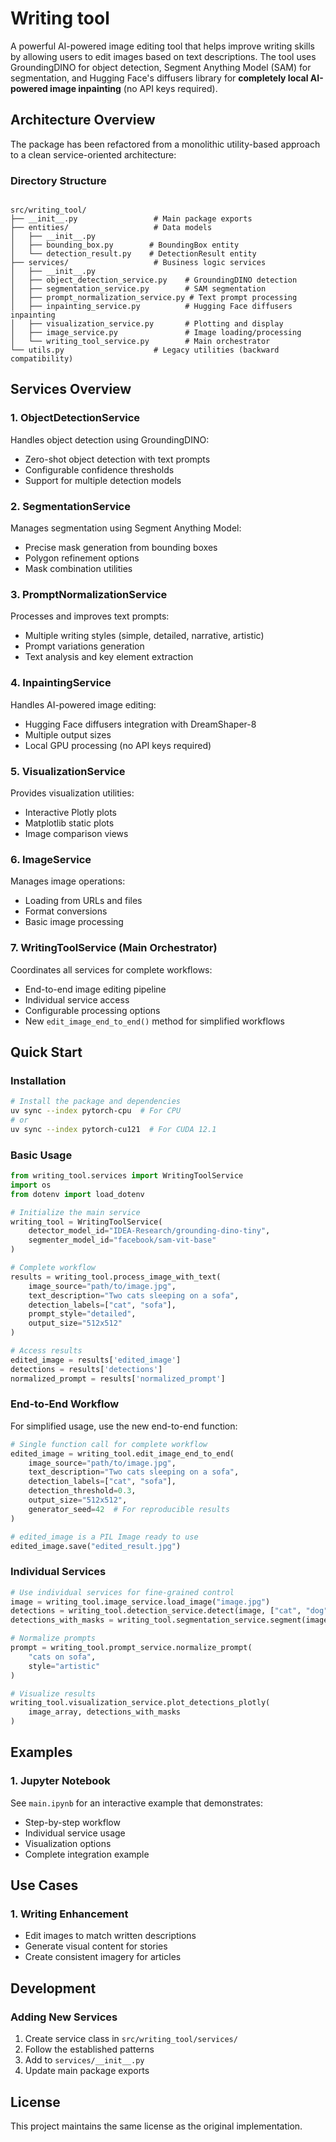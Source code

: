# Writing tool

A powerful AI-powered image editing tool that helps improve writing skills by allowing users to edit images based on text descriptions. The tool uses GroundingDINO for object detection, Segment Anything Model (SAM) for segmentation, and Hugging Face's diffusers library for **completely local AI-powered image inpainting** (no API keys required).

## Architecture Overview

The package has been refactored from a monolithic utility-based approach to a clean service-oriented architecture:

### Directory Structure

```

src/writing_tool/
├── __init__.py                 # Main package exports
├── entities/                   # Data models
│   ├── __init__.py
│   ├── bounding_box.py        # BoundingBox entity
│   └── detection_result.py    # DetectionResult entity
├── services/                   # Business logic services
│   ├── __init__.py
│   ├── object_detection_service.py    # GroundingDINO detection
│   ├── segmentation_service.py        # SAM segmentation
│   ├── prompt_normalization_service.py # Text prompt processing
│   ├── inpainting_service.py          # Hugging Face diffusers inpainting
│   ├── visualization_service.py       # Plotting and display
│   ├── image_service.py               # Image loading/processing
│   └── writing_tool_service.py        # Main orchestrator
└── utils.py                    # Legacy utilities (backward compatibility)

```

## Services Overview

### 1. ObjectDetectionService

Handles object detection using GroundingDINO:

- Zero-shot object detection with text prompts
- Configurable confidence thresholds
- Support for multiple detection models

### 2. SegmentationService

Manages segmentation using Segment Anything Model:

- Precise mask generation from bounding boxes
- Polygon refinement options
- Mask combination utilities

### 3. PromptNormalizationService

Processes and improves text prompts:

- Multiple writing styles (simple, detailed, narrative, artistic)
- Prompt variations generation
- Text analysis and key element extraction

### 4. InpaintingService

Handles AI-powered image editing:

- Hugging Face diffusers integration with DreamShaper-8
- Multiple output sizes
- Local GPU processing (no API keys required)

### 5. VisualizationService

Provides visualization utilities:

- Interactive Plotly plots
- Matplotlib static plots
- Image comparison views

### 6. ImageService

Manages image operations:

- Loading from URLs and files
- Format conversions
- Basic image processing

### 7. WritingToolService (Main Orchestrator)

Coordinates all services for complete workflows:

- End-to-end image editing pipeline
- Individual service access  
- Configurable processing options
- New `edit_image_end_to_end()` method for simplified workflows

## Quick Start

### Installation

```bash
# Install the package and dependencies
uv sync --index pytorch-cpu  # For CPU
# or
uv sync --index pytorch-cu121  # For CUDA 12.1
```

### Basic Usage

```python
from writing_tool.services import WritingToolService
import os
from dotenv import load_dotenv

# Initialize the main service
writing_tool = WritingToolService(
    detector_model_id="IDEA-Research/grounding-dino-tiny",
    segmenter_model_id="facebook/sam-vit-base"
)

# Complete workflow
results = writing_tool.process_image_with_text(
    image_source="path/to/image.jpg",
    text_description="Two cats sleeping on a sofa",
    detection_labels=["cat", "sofa"],
    prompt_style="detailed",
    output_size="512x512"
)

# Access results
edited_image = results['edited_image']
detections = results['detections']
normalized_prompt = results['normalized_prompt']
```

### End-to-End Workflow

For simplified usage, use the new end-to-end function:

```python
# Single function call for complete workflow
edited_image = writing_tool.edit_image_end_to_end(
    image_source="path/to/image.jpg",
    text_description="Two cats sleeping on a sofa",
    detection_labels=["cat", "sofa"],
    detection_threshold=0.3,
    output_size="512x512",
    generator_seed=42  # For reproducible results
)

# edited_image is a PIL Image ready to use
edited_image.save("edited_result.jpg")
```

### Individual Services

```python
# Use individual services for fine-grained control
image = writing_tool.image_service.load_image("image.jpg")
detections = writing_tool.detection_service.detect(image, ["cat", "dog"])
detections_with_masks = writing_tool.segmentation_service.segment(image, detections)

# Normalize prompts
prompt = writing_tool.prompt_service.normalize_prompt(
    "cats on sofa", 
    style="artistic"
)

# Visualize results
writing_tool.visualization_service.plot_detections_plotly(
    image_array, detections_with_masks
)
```

## Examples

### 1. Jupyter Notebook

See `main.ipynb` for an interactive example that demonstrates:

- Step-by-step workflow
- Individual service usage
- Visualization options
- Complete integration example

## Use Cases

### 1. Writing Enhancement

- Edit images to match written descriptions
- Generate visual content for stories
- Create consistent imagery for articles

## Development

### Adding New Services

1. Create service class in `src/writing_tool/services/`
2. Follow the established patterns
3. Add to `services/__init__.py`
4. Update main package exports

## License

This project maintains the same license as the original implementation.
